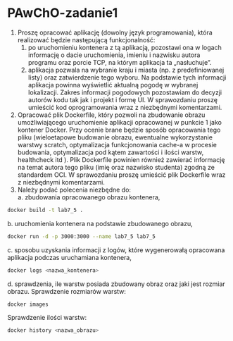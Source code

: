 # PAwChO-zadanie1

1. Proszę opracować aplikację (dowolny język programowania), która realizować będzie następującą
funkcjonalność:
    1. po uruchomieniu kontenera z tą aplikacją, pozostawi ona w logach informację o dacie
uruchomienia, imieniu i nazwisku autora programu oraz porcie TCP, na którym aplikacja ta
„nasłuchuje”.
    2. aplikacja pozwala na wybranie kraju i miasta (np. z predefiniowanej listy) oraz
zatwierdzenie tego wyboru. Na podstawie tych informacji aplikacja powinna wyświetlić
aktualną pogodę w wybranej lokalizacji. Zakres informacji pogodowych pozostawiam do
decyzji autorów kodu tak jak i projekt i formę UI.
W sprawozdaniu proszę umieścić kod oprogramowania wraz z niezbędnymi komentarzami.
2. Opracować plik Dockerfile, który pozwoli na zbudowanie obrazu umożliwiającego uruchomienie
aplikacji opracowanej w punkcie 1 jako kontener Docker. Przy ocenie brane będzie sposób
opracowania tego pliku (wieloetapowe budowanie obrazu, ewentualne wykorzystanie warstwy
scratch, optymalizacja funkcjonowania cache-a w procesie budowania, optymalizacja pod kątem
zawartości i ilości warstw, healthcheck itd ). Plik Dockerfile powinien również zawierać informację na
temat autora tego pliku (imię oraz nazwisko studenta) zgodną ze standardem OCI.
W sprawozdaniu proszę umieścić plik Dockerfile wraz z niezbędnymi komentarzami.
3. Należy podać polecenia niezbędne do: \
a. zbudowania opracowanego obrazu kontenera,
```bash
docker build -t lab7_5 .
```
b. uruchomienia kontenera na podstawie zbudowanego obrazu,
```bash
docker run -d -p 3000:3000 --name lab7_5 lab7_5
```
c. sposobu uzyskania informacji z logów, które wygenerowałą opracowana aplikacja podczas uruchamiana kontenera,
```bash
docker logs <nazwa_kontenera>
```
d. sprawdzenia, ile warstw posiada zbudowany obraz oraz jaki jest rozmiar obrazu.
Sprawdzenie rozmiarów warstw:
```bash
docker images
```
Sprawdzenie ilości warstw:
```bash
docker history <nazwa_obrazu>
```
